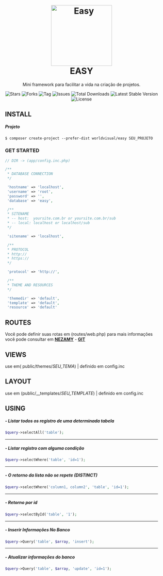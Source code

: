 <h1 align="center"> 
<img  src="https://visualpharm.com/assets/311/Easy-595b40b85ba036ed117dc0a2.svg" width="200" alt="Easy">
<br>
<b>EASY</b>
</h1>
<p align="center">Mini framework para facilitar a vida na criação de projetos.</p>

<p align="center">
 <img src="https://img.shields.io/github/stars/worldvisual/easy.svg" alt="Stars">
 <img src="https://img.shields.io/github/forks/worldvisual/easy.svg" alt="Forks">
 <img src="https://img.shields.io/github/tag/worldvisual/easy.svg" alt="Tag">
 <img src="https://img.shields.io/github/issues/worldvisual/easy.svg" alt="Issues"> 
 <img src="https://poser.pugx.org/worldvisual/easy/d/total.svg" alt="Total Downloads">
 <img src="https://poser.pugx.org/worldvisual/easy/v/stable.svg" alt="Latest Stable Version">
 <img src="https://poser.pugx.org/worldvisual/easy/license.svg" alt="License">
</p>

## INSTALL

##### Projeto
```
$ composer create-project --prefer-dist worldvisual/easy SEU_PROJETO
```
### GET STARTED
```php
// DIR -> (app/config.inc.php)

/**
 * DATABASE CONNECTION
 */

 'hostname' => 'localhost',
 'username' => 'root',
 'password' => '',
 'database' => 'easy',

 /**
 * SITENAME
 * -- host:  yoursite.com.br or yoursite.com.br/sub
 * -- local: localhost or localhost/sub
 */

 'sitename' => 'localhost',

 /**
 * PROTOCOL
 * http://
 * https://
 */

 'protocol' => 'http://',

 /**
 * THEME AND RESOURCES
 */

 'themedir' => 'default',
 'template' => 'default',
 'resource' => 'default'
```
## ROUTES
Você pode definir suas rotas em (routes/web.php) para mais informações você pode consultar em  **[NEZAMY](https://nezamy.com/route "nezamy")** - **[GIT](https://github.com/nezamy/route "GIT")**
## VIEWS
use em( public/themes/*SEU_TEMA*) | definido em config.inc
## LAYOUT
use em (public/__templates/*SEU_TEMPLATE*) | definido em config.inc 
## USING
##### - Listar todos os registro de uma determinada tabela
```php
$query->selectAll('table');
```
------------
##### - Listar registro com alguma condição
```php
$query->selectWhere('table', 'id=1');
```
------------
##### - O retorno da lista não se repete (DISTINCT)
```php
$query->selectWhere('column1, column2', 'table', 'id=1');
```
------------
##### - Retorno por id
```php
$query->selectById('table', '1');
```
------------

##### - Inserir Informações No Banco
```php
$query->Query('table', $array, 'insert');
```
------------
##### - Atualizar informações do banco
```php
$query->Query('table', $array, 'update', 'id=1');
```
